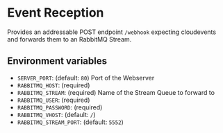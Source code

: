 # Event Reception

Provides an addressable POST endpoint `/webhook` expecting cloudevents and forwards them to an RabbitMQ Stream.

## Environment variables
* `SERVER_PORT`: (default: `80`) Port of the Webserver
* `RABBITMQ_HOST`: (required)
* `RABBITMQ_STREAM`: (required) Name of the Stream Queue to forward to
* `RABBITMQ_USER`: (required)
* `RABBITMQ_PASSWORD`: (required)
* `RABBITMQ_VHOST`: (default: `/`)
* `RABBITMQ_STREAM_PORT`: (default: `5552`)